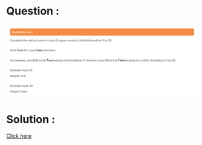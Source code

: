 # Question :
![50 divisibility check](https://github.com/prabhu30/coding/blob/main/Edyst/Python%20-%20Intro%20to%20Advanced/03_Conditionals%20&%20Lists/50_divisibility%20check/image.png)

# Solution :
[Click here](https://github.com/prabhu30/coding/blob/main/Edyst/Python%20-%20Intro%20to%20Advanced/03_Conditionals%20&%20Lists/50_divisibility%20check/solution.py)
